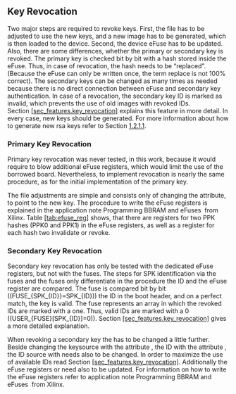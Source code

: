 ## Key Revocation

Two major steps are required to revoke keys. First, the file has to be adjusted
to use the new keys, and a new image has to be generated, which is then loaded
to the device. Second, the device eFuse has to be updated. Also, there are some
differences, whether the primary or secondary key is revoked. The primary key is
checked bit by bit with a hash stored inside the eFuse. Thus, in case of
revocation, the hash needs to be “replaced”. (Because the eFuse can only be
written once, the term replace is not 100% correct). The secondary keys can be
changed as many times as needed because there is no direct connection between
eFuse and secondary key authentication. In case of a revocation, the secondary
key ID is marked as invalid, which prevents the use of old images with revoked
IDs. Section [\[sec\_features.key\_revocation\]](#sec_features.key_revocation)
explains this feature in more detail. In every case, new keys should be
generated. For more information about how to generate new rsa keys refer to
Section [1.2.1.1](#imp.genrsa_keys).

### Primary Key Revocation

Primary key revocation was never tested, in this work, because it would require
to blow additional eFuse registers, which would limit the use of the borrowed
board. Nevertheless, to implement revocation is nearly the same procedure, as
for the initial implementation of the primary key.

The file adjustments are simple and consists only of changing the attribute, to
point to the new key. The procedure to write the eFuse registers is explained in
the application note Programming BBRAM and eFuses  from Xilinx.
Table [\[tab:efuse\_reg\]](#tab:efuse_reg) shows, that there are registers for
two PPK hashes (PPK0 and PPK1) in the eFuse registers, as well as a register for
each hash two invalidate or revoke.

### Secondary Key Revocation

Secondary key revocation has only be tested with the dedicated eFuse registers,
but not with the fuses. The steps for SPK identification via the fuses and the
fuses only differentiate in the procedure the ID and the eFuse register are
compared. The fuse is compared bit by bit (\(FUSE_{SPK\_{ID}}=SPK\_{ID}\)) the
ID in the boot header, and on a perfect match, the key is valid. The fuse
represents an array in which the revoked IDs are marked with a one. Thus, valid
IDs are marked with a 0 (\(USER\_{FUSE}[SPK\_{ID}]=0\)).
Section [\[sec\_features.key\_revocation\]](#sec_features.key_revocation) gives
a more detailed explanation.

When revoking a secondary key the has to be changed a little further. Beside
changing the keysource with the attribute , the ID with the attribute , the ID
source with needs also to be changed. In order to maximize the use of available
IDs read
Section [\[sec\_features.key\_revocation\]](#sec_features.key_revocation).
Additionally the eFuse registers or need also to be updated. For information on
how to write the eFuse registers refer to application note Programming BBRAM and
eFuses  from Xilinx.

